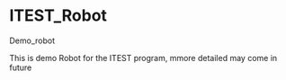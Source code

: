 # ITEST_Robot
Demo_robot

This is demo Robot for the ITEST program, mmore detailed may come in future
